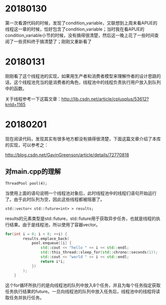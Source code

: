# 20180130
第一次看源代码的时候，发现了condition_variable，又联想到上周末看APUE的线程这一章的时候，恰好包含了condition_variable；当时我在看APUE的condition_variable小节的时候，没有搞得很清楚，然后这一晚上花了一些时间查阅了一些资料终于搞清楚了；刚刚又重新看了
# 20180131
刚刚看了这个线程池的实现，如果用生产者和消费者模型来理解作者的设计思路的话，这个线程池充当的是消费者的角色，线程池中的线程负责执行用户放入到队列中的函数。

关于线程参考一下这篇文章：http://lib.csdn.net/article/cplusplus/53612?knId=1165

# 20180201

现在阅读代码，发现其实有很多地方都没有搞得很清楚，下面这篇文章介绍了本库的实现，可以参考之：

http://blog.csdn.net/GavinGreenson/article/details/72770818

## 对main.cpp的理解

`ThreadPool pool(4);`

当使用上面的语句说明一个线程池对象后，此时线程池中的线程们语句开始运行了。由于此时队列为空，因此这些线程都被阻塞了。

`std::vector< std::future<int> > results;`

results的元素类型是std::future<int>，std::future<int>用于获取异步任务，也就是线程的执行结果。由于是线程池，所以使用了容器vector。

```c++
for(int i = 0; i < 8; ++i) {
        results.emplace_back(
            pool.enqueue([i] {
                std::cout << "hello " << i << std::endl;
                std::this_thread::sleep_for(std::chrono::seconds(1));
                std::cout << "world " << i << std::endl;
                return i*i;
            })
        );
    }
```

这个for循环所执行的是向线程池的队列中放入8个任务，并且为每个任务指定获取任务执行结果的future。一旦向线程池的队列中放入任务后，线程池中的线程将读取任务并执行任务。

